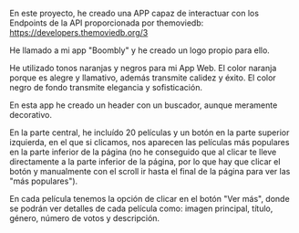 En este proyecto, he creado una APP capaz de interactuar con los Endpoints de la API proporcionada por themoviedb: https://developers.themoviedb.org/3

He llamado a mi app "Boombly" y he creado un logo propio para ello. 

He utilizado tonos naranjas y negros para mi App Web. 
El color naranja porque es alegre y llamativo, además transmite calidez y éxito.
El color negro de fondo transmite elegancia y sofisticación.

En esta app he creado un header con un buscador, aunque meramente decorativo.

En la parte central, he incluído 20 películas y un botón en la parte superior izquierda, en el que si clicamos, nos aparecen las películas más populares en la parte inferior de la página (no he conseguido que al clicar te lleve directamente a la parte inferior de la página, por lo que hay que clicar el botón y manualmente con el scroll ir hasta el final de la página para ver las "más populares").

En cada película tenemos la opción de clicar en el botón "Ver más", donde se podrán ver detalles de cada película como: imagen principal, título, género, número de votos y descripción.

